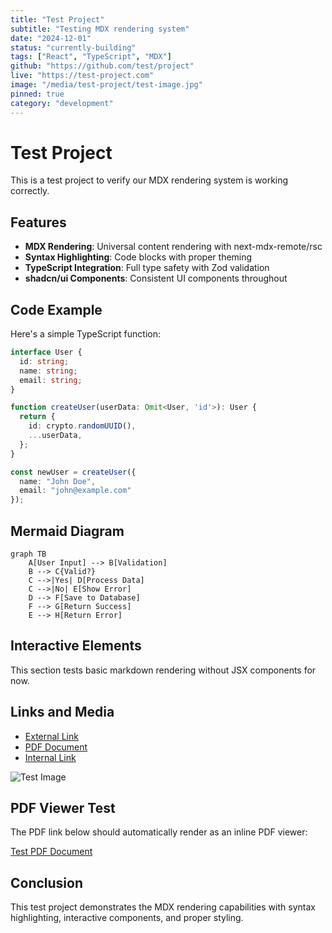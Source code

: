 ```yaml
---
title: "Test Project"
subtitle: "Testing MDX rendering system"
date: "2024-12-01"
status: "currently-building"
tags: ["React", "TypeScript", "MDX"]
github: "https://github.com/test/project"
live: "https://test-project.com"
image: "/media/test-project/test-image.jpg"
pinned: true
category: "development"
---
```


# Test Project

This is a test project to verify our MDX rendering system is working correctly.

## Features

- **MDX Rendering**: Universal content rendering with next-mdx-remote/rsc
- **Syntax Highlighting**: Code blocks with proper theming
- **TypeScript Integration**: Full type safety with Zod validation
- **shadcn/ui Components**: Consistent UI components throughout

## Code Example

Here's a simple TypeScript function:

```typescript
interface User {
  id: string;
  name: string;
  email: string;
}

function createUser(userData: Omit<User, 'id'>): User {
  return {
    id: crypto.randomUUID(),
    ...userData,
  };
}

const newUser = createUser({
  name: "John Doe",
  email: "john@example.com"
});
```

## Mermaid Diagram

```mermaid
graph TB
    A[User Input] --> B[Validation]
    B --> C{Valid?}
    C -->|Yes| D[Process Data]
    C -->|No| E[Show Error]
    D --> F[Save to Database]
    F --> G[Return Success]
    E --> H[Return Error]
```

## Interactive Elements

This section tests basic markdown rendering without JSX components for now.

## Links and Media

- [External Link](https://example.com)
- [PDF Document](/SWE_python.pdf)
- [Internal Link](/projects)

![Test Image](/media/test-project/test-image.jpg)

## PDF Viewer Test

The PDF link below should automatically render as an inline PDF viewer:

[Test PDF Document](/SWE_python.pdf)

## Conclusion

This test project demonstrates the MDX rendering capabilities with syntax highlighting, interactive components, and proper styling.